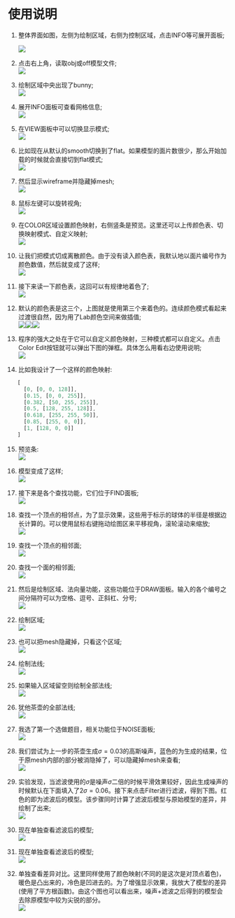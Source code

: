 # 使用说明

1. 整体界面如图，左侧为绘制区域，右侧为控制区域，点击INFO等可展开面板;  

   ![](img/0.png)

2. 点击右上角，读取obj或off模型文件;  
   ![](img/1.png)

3. 绘制区域中央出现了bunny;  
   ![](img/2.png)

4. 展开INFO面板可查看网格信息;  
   ![](img/3.png)

5. 在VIEW面板中可以切换显示模式;  
   ![](img/4.png)

6. 比如现在从默认的smooth切换到了flat。如果模型的面片数很少，那么开始加载的时候就会直接切到flat模式;  
   ![](img/5.png)

7. 然后显示wireframe并隐藏掉mesh;  
   ![](img/6.png)

8. 鼠标左键可以旋转视角;  
   ![](img/7.png)

9. 在COLOR区域设置颜色映射，右侧竖条是预览。这里还可以上传颜色表、切换映射模式、自定义映射;  
   ![](img/8.png)

10. 让我们把模式切成离散颜色。由于没有读入颜色表，我默认地以面片编号作为颜色数值，然后就变成了这样;  
   ![](img/9.png)

11. 接下来读一下颜色表，这回可以有规律地着色了;  
   ![](img/14.png)

12. 默认的颜色表是这三个，上图就是使用第三个来着色的。连续颜色模式看起来过渡很自然，因为用了Lab颜色空间来做插值;  
   ![](img/12.png)![](img/11.png)![](img/10.png)

13. 程序的强大之处在于它可以自定义颜色映射，三种模式都可以自定义。点击Color Edit按钮就可以弹出下图的弹框。具体怎么用看右边使用说明;  
   ![](img/32.png)

14. 比如我设计了一个这样的颜色映射:  
   ```javascript
      [
        [0, [0, 0, 128]],
        [0.15, [0, 0, 255]],
        [0.382, [50, 255, 255]],
        [0.5, [128, 255, 128]],
        [0.618, [255, 255, 50]],
        [0.85, [255, 0, 0]],
        [1, [128, 0, 0]]
      ]
   ```  

15. 预览条:  
    ![](img/33.png) 

16. 模型变成了这样;  
    ![](img/34.png)

17. 接下来是各个查找功能，它们位于FIND面板;  
    ![](img/15.png)

18. 查找一个顶点的相邻点，为了显示效果，这些用于标示的球体的半径是根据边长计算的。可以使用鼠标右键拖动绘图区来平移视角，滚轮滚动来缩放;  
    ![](img/16.png)

19. 查找一个顶点的相邻面;  
    ![](img/17.png)

20. 查找一个面的相邻面;  
    ![](img/18.png)

21. 然后是绘制区域、法向量功能，这些功能位于DRAW面板。输入的各个编号之间分隔符可以为空格、逗号、正斜杠、分号;  
    ![](img/19.png)

22. 绘制区域;  
    ![](img/20.png)

23. 也可以把mesh隐藏掉，只看这个区域;  
    ![](img/21.png)
 
24. 绘制法线;  
    ![](img/22.png)

25. 如果输入区域留空则绘制全部法线;  
    ![](img/23.png) 

26. 犹他茶壶的全部法线;  
    ![](img/24.png)

27. 我选了第一个选做题目，相关功能位于NOISE面板;  
    ![](img/27.png)

28. 我们尝试为上一步的茶壶生成$\sigma=0.03$的高斯噪声，蓝色的为生成的结果，位于原mesh内部的部分被消隐掉了，可以隐藏掉mesh来查看;  
    ![](img/25.png)

29. 实验发现，当滤波使用的$\sigma$是噪声$\sigma$二倍的时候平滑效果较好，因此生成噪声的时候默认在下面填入了$2\sigma=0.06$。接下来点击Filter进行滤波，得到下图。红色的即为滤波后的模型。该步骤同时计算了滤波后模型与原始模型的差异，并绘制了出来;  
    ![](img/26.png)

30. 现在单独查看滤波后的模型;  
    ![](img/28.png)

31. 现在单独查看滤波后的模型;  
    ![](img/31.png)

32. 单独查看差异对比。这里同样使用了颜色映射(不同的是这次是对顶点着色)，暖色是凸出来的，冷色是凹进去的。为了增强显示效果，我放大了模型的差异(使用了平方根函数)。由这个图也可以看出来，噪声+滤波之后得到的模型会去除原模型中较为尖锐的部分。  
    ![](img/29.png)
